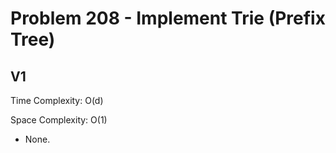 # Problem 208 - Implement Trie (Prefix Tree)

## V1

Time Complexity: O(d)

Space Complexity: O(1)

- None.
